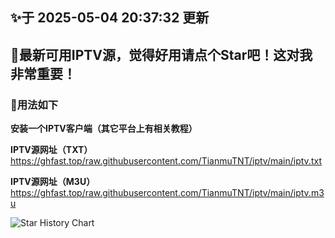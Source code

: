 ## ✨于 2025-05-04 20:37:32 更新
## 🎉最新可用IPTV源，觉得好用请点个Star吧！这对我非常重要！
### 🎈用法如下
**安装一个IPTV客户端（其它平台上有相关教程）**

**IPTV源网址（TXT）** https://ghfast.top/raw.githubusercontent.com/TianmuTNT/iptv/main/iptv.txt

**IPTV源网址（M3U）** https://ghfast.top/raw.githubusercontent.com/TianmuTNT/iptv/main/iptv.m3u

![Star History Chart](https://api.star-history.com/svg?repos=TianmuTNT/iptv)
